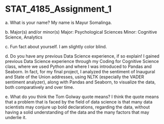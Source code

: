 # STAT_4185_Assignment_1

a. What is your name?
My name is Mayur Somalinga.

b. Major(s) and/or minor(s)
Major: Psychological Sciences
Minor: Cognitive Science, Analytics

c. Fun fact about yourself.
I am slightly color blind.

d. Do you have any previous Data Science experience, if so explain!
I gained previous Data Science experience through my Coding for Cognitive Science class, where we used Python and where I was introduced to Pandas and Seaborn. In fact, for my final project, I analyzed the sentiment of Inaugural and State of the Union addresses, using NLTK (especially the VADER sentiment analyzer), along with Pandas and Seaborn, to visualize the data, both comparatively and over time.

e. What do you think the Tom Golway quote means?
I think the quote means that a problem that is faced by the field of data science is that many data scientists may conjure up bold declarations, regarding the data, without having a solid understanding of the data and the many factors that may underlie it.
